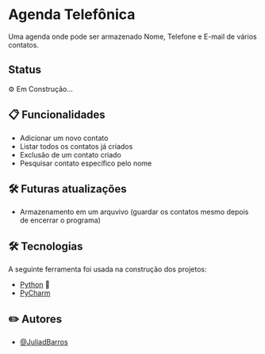 # Agenda Telefônica
Uma agenda onde pode ser armazenado Nome, Telefone e E-mail de vários contatos.

## Status
⚙ Em Construção...

## 📋 Funcionalidades
- Adicionar um novo contato
- Listar todos os contatos já criados
- Exclusão de um contato criado
- Pesquisar contato específico pelo nome
  
## 🛠 Futuras atualizações
- Armazenamento em um arquvivo (guardar os contatos mesmo depois de encerrar o programa)

## 🛠 Tecnologias

A seguinte ferramenta foi usada na construção dos projetos:
- [Python](https://www.python.org/) :snake:
- [PyCharm](https://www.jetbrains.com/pt-br/pycharm/)

## :pencil2: Autores 

- [@JuliadBarros](https://github.com/JuliadBarros)
